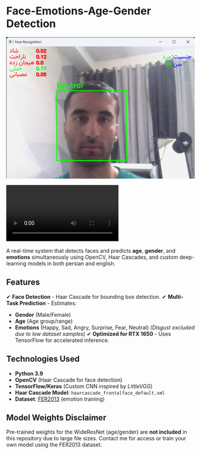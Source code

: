 # Face-Emotions-Age-Gender Detection 

![Demo](https://github.com/erfan3940/face-emotions-age-detection/blob/main/captured/Face%20Recognition%204_5_2025%206_13_58%20PM.png)

![dowload demo video](https://github.com/erfan3940/face-emotions-age-detection/blob/main/captured/Face%20Recognition%202025-04-05%2018-12-04.mp4)

A real-time system that detects faces and predicts **age**, **gender**, and **emotions** simultaneously using OpenCV, Haar Cascades, and custom deep-learning models in both persian and english.

## Features
✔ **Face Detection** - Haar Cascade for bounding box detection.
✔ **Multi-Task Prediction** - Estimates:
   - **Gender** (Male/Female)
   - **Age** (Age group/range)
   - **Emotions** (Happy, Sad, Angry, Surprise, Fear, Neutral) *(Disgust excluded due to low dataset samples)*
✔ **Optimized for RTX 1650** - Uses TensorFlow for accelerated inference.

## Technologies Used
- **Python 3.9**
- **OpenCV** (Haar Cascade for face detection)
- **TensorFlow/Keras** (Custom CNN inspired by *LittleVGG*)
- **Haar Cascade Model**: `haarcascade_frontalface_default.xml`
- **Dataset**: [FER2013](https://www.kaggle.com/datasets/msambare/fer2013) (emotion training)

## Model Weights Disclaimer
Pre-trained weights for the WideResNet (age/gender) are **not included** in this repository due to large file sizes. Contact me for access or train your own model using the FER2013 dataset.
